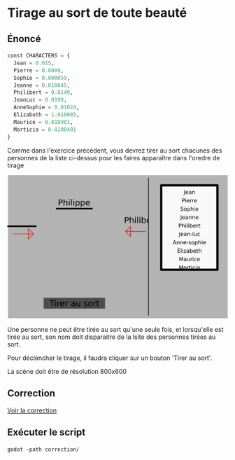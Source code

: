 # Tirage au sort de toute beauté

## Énoncé

```python
const CHARACTERS = {
  Jean = 0.015,
  Pierre = 0.0089,
  Sophie = 0.000059,
  Jeanne = 0.010045,
  Philibert = 0.0149,
  JeanLuc = 0.0198,
  AnneSophie = 0.01024,
  Elizabeth = 1.010085,
  Maurice = 0.018901,
  Morticia = 0.0200401
}
```

Comme dans l'exercice précédent, vous devrez tirer au sort chacunes des personnes de la liste ci-dessus pour les faires apparaître dans l'oredre de tirage

![Comme ça](illustration.png)

Une personne ne peut être tirée au sort qu'une seule fois, et lorsqu'elle est tirée au sort, son nom doit disparaitre de la lsite des personnes tirées au sort.

Pour déclencher le tirage, il faudra cliquer sur un bouton 'Tirer au sort'.

La scène doit être de résolution 800x600

## Correction

[Voir la correction](./correction)

## Exécuter le script

```shell
godot -path correction/
```
